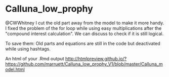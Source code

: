 # Calluna_low_prophy
@CWWhitney I cut the old part away from the model to make it more handy. I fixed the problem of the for loop while using easy multiplications after the "compound interest calculation". We can discuss to check if it is still logical.

To save them: Old parts and equations are still in the code but deactivated while using hashtags.

An html of your .Rmd output http://htmlpreview.github.io/?https://github.com/marruett/Calluna_low_prophy_V1/blob/master/Calluna_model.html
